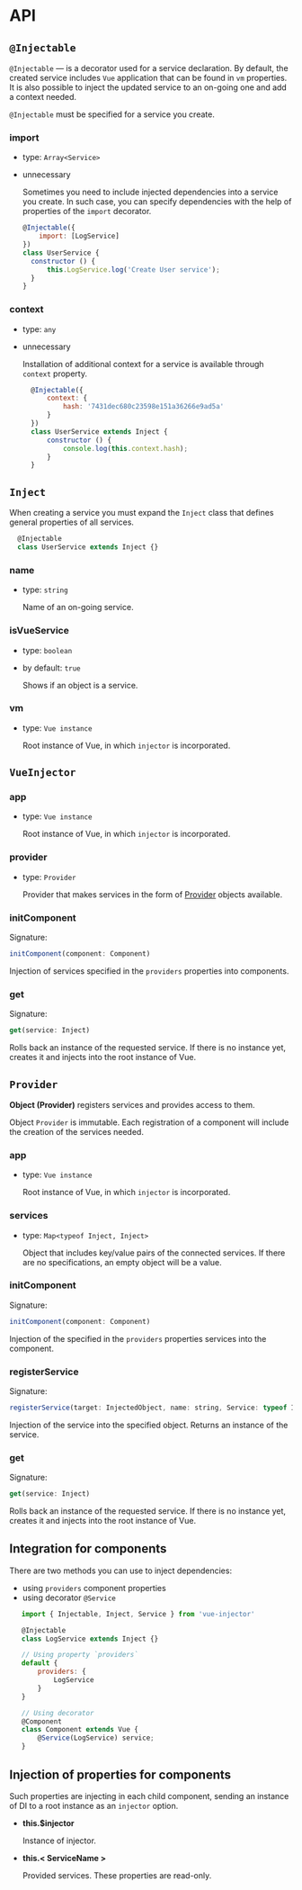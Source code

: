 ﻿---
sidebar: auto
---

# API

## `@Injectable`

`@Injectable` — is a decorator used for a service declaration. By default, the created service includes `Vue` application that can be found in `vm` properties. It is also possible to inject the updated service to an on-going one and add a context needed.

`@Injectable` must be specified for a service you create.

### import

- type: `Array<Service>`
- unnecessary

  Sometimes you need to include injected dependencies into a service you create. In such case, you can specify dependencies with the help of properties of the `import` decorator.

  ``` js
  @Injectable({
      import: [LogService]
  })
  class UserService {
    constructor () {
        this.LogService.log('Create User service');
    }
  }
  ```

### context

- type: `any`
- unnecessary

  Installation of additional context for a service is available through `context` property.

  ``` js
    @Injectable({
        context: {
            hash: '7431dec680c23598e151a36266e9ad5a'
        }
    })
    class UserService extends Inject {
        constructor () {
            console.log(this.context.hash);
        }
    }
    ```

## `Inject`
  When creating a service you must expand the `Inject` class that defines general properties of all services.

  ``` js
    @Injectable
    class UserService extends Inject {}
  ```
### name

- type: `string`

  Name of an on-going service.

### isVueService

- type: `boolean`

- by default: `true`

  Shows if an object is a service.

### vm

- type: `Vue instance`

  Root instance of Vue, in which `injector` is incorporated.


## `VueInjector`

### app

- type: `Vue instance`

  Root instance of Vue, in which `injector` is incorporated.

### provider

- type: `Provider`

  Provider that makes services in the form of [Provider](#provider-2) objects available.

### initComponent

Signature:

``` js
initComponent(component: Component)
```

Injection of services specified in the `providers` properties into components.  

### get

Signature:

``` js
get(service: Inject)
```

Rolls back an instance of the requested service. If there is no instance yet, creates it and injects into the root instance of Vue.

## `Provider`

**Object (Provider)** registers services and provides access to them.

Object `Provider` is immutable. Each registration of a component will include the creation of the services needed.

### app

  - type: `Vue instance`

    Root instance of Vue, in which `injector` is incorporated.

### services

  - type: `Map<typeof Inject, Inject>`

    Object that includes key/value pairs of the connected services. If there are no specifications, an empty object will be a value.


### initComponent

Signature:

``` js
initComponent(component: Component)
```

Injection of the specified in the `providers` properties services into the component. 

### registerService

Signature:

``` js
registerService(target: InjectedObject, name: string, Service: typeof InjectableClass)
```

Injection of the service into the specified object. Returns an instance of the service.

### get

Signature:

``` js
get(service: Inject)
```

Rolls back an instance of the requested service. If there is no instance yet, creates it and injects into the root instance of Vue.

## Integration for components

There are two methods you can use to inject dependencies:
 - using `providers` component properties
 - using decorator `@Service`

 ``` js
    import { Injectable, Inject, Service } from 'vue-injector'

    @Injectable
    class LogService extends Inject {}

    // Using property `providers`
    default {
        providers: {
            LogService
        }
    }

    // Using decorator
    @Component
    class Component extends Vue {
        @Service(LogService) service;
    }
 ```

## Injection of properties for components

Such properties are injecting in each child component, sending an instance of DI to a root instance as an `injector` option.

- **this.$injector**

  Instance of injector.

- **this.< ServiceName >**

  Provided services. These properties are read-only.
